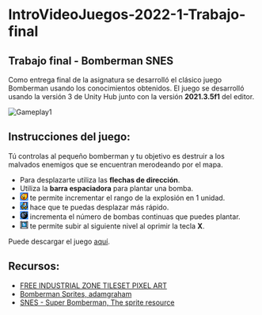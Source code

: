 # IntroVideoJuegos-2022-1-Trabajo-final
## Trabajo final - Bomberman SNES

Como entrega final de la asignatura se desarrolló el clásico juego Bomberman usando los conocimientos obtenidos. El juego se desarrolló usando la versión 3 de Unity Hub junto con la versión **2021.3.5f1** del editor.

![Gameplay1](./Visuales/gameplay1.gif?raw=True "Gameplay1")

## Instrucciones del juego:

Tú controlas al pequeño bomberman y tu objetivo es destruir a los malvados enemigos que se encuentran merodeando por el mapa.

- Para desplazarte utiliza las **flechas de dirección**.
- Utiliza la **barra espaciadora** para plantar una bomba.
- ![Blast](./Visuales/ItemBlastRadius.png?raw=True "Blast") te permite incrementar el rango de la explosión en 1 unidad.
- ![Speed](./Visuales/ItemSpeedIncrease.png?raw=True "Speed") hace que te puedas desplazar más rápido.
- ![Bomb](./Visuales/ItemExtraBomb.png?raw=True "Bomb") incrementa el número de bombas continuas que puedes plantar.
- ![Teleport](./Visuales/teleport.png?raw=True "Teleport") te permite subir al siguiente nivel al oprimir la tecla **X**.

Puede descargar el juego [aquí](https://github.com/jdurangop/IntroVideoJuegos-2022-1-Trabajo-final/releases).

## Recursos:
- [FREE INDUSTRIAL ZONE TILESET PIXEL ART](https://craftpix.net/freebies/free-industrial-zone-tileset-pixel-art/)
- [Bomberman Sprites, adamgraham](https://github.com/zigurous/unity-bomberman-tutorial/tree/main/Sprites)
- [SNES - Super Bomberman, The sprite resource](https://www.spriters-resource.com/snes/sbomber/?source=genre)
